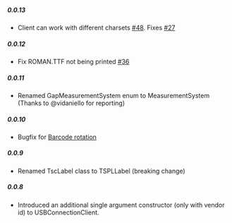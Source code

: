 ##### 0.0.13
* Client can work with different charsets [#48](https://github.com/fintrace/tspl2-driver/pull/48). Fixes [#27](https://github.com/fintrace/tspl2-driver/issues/27)

##### 0.0.12
* Fix ROMAN.TTF not being printed [#36](https://github.com/fintrace/tspl2-driver/pull/36)

##### 0.0.11
* Renamed GapMeasurementSystem enum to MeasurementSystem (Thanks to @vidaniello for reporting)

##### 0.0.10
* Bugfix for [Barcode rotation](https://github.com/fintrace/tspl2-driver/issues/18)

##### 0.0.9
* Renamed TscLabel class to TSPLLabel (breaking change)

##### 0.0.8
* Introduced an additional single argument constructor (only with vendor id) to USBConnectionClient.
